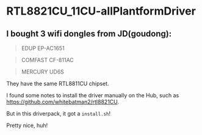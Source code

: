 # RTL8821CU_11CU-allPlantformDriver
## I bought 3 wifi dongles from JD(goudong):
> EDUP EP-AC1651

> COMFAST CF-811AC

> MERCURY UD6S

They have the same RTL8811CU chipset.

I found some notes to install the driver manually on the Hub, such as https://github.com/whitebatman2/rtl8821CU.

But in this driverpack, it got a `install.sh`!

Pretty nice, huh!
